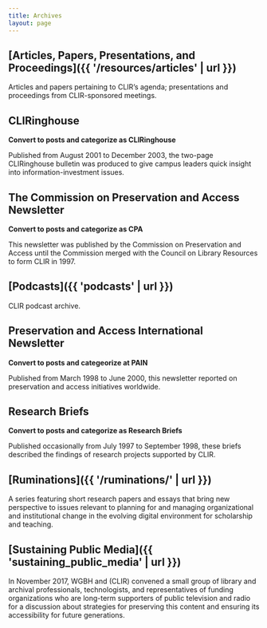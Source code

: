 ```yaml
---
title: Archives
layout: page
---
```


## [Articles, Papers, Presentations, and Proceedings]({{ '/resources/articles' | url }})
Articles and papers pertaining to CLIR’s agenda; presentations and proceedings from CLIR-sponsored meetings.

## CLIRinghouse
**Convert to posts and categorize as CLIRinghouse**

Published from August 2001 to December 2003, the two-page CLIRinghouse bulletin was produced to give campus leaders quick insight into information-investment issues.

## The Commission on Preservation and Access Newsletter
**Convert to posts and categorize as CPA**

This newsletter was published by the Commission on Preservation and Access until the Commission merged with the Council on Library Resources to form CLIR in 1997.

## [Podcasts]({{ 'podcasts' | url }})
CLIR podcast archive.

## Preservation and Access International Newsletter
**Convert to posts and categeorize at PAIN**

Published from March 1998 to June 2000, this newsletter reported on preservation and access initiatives worldwide.

## Research Briefs
**Convert to posts and categorize as Research Briefs**

Published occasionally from July 1997 to September 1998, these briefs described the findings of research projects supported by CLIR.

## [Ruminations]({{ '/ruminations/' | url }})
A series featuring short research papers and essays that bring new perspective to issues relevant to planning for and managing organizational and institutional change in the evolving digital environment for scholarship and teaching.


## [Sustaining Public Media]({{ 'sustaining_public_media' | url }})
In November 2017, WGBH and (CLIR) convened a small group of library and archival professionals, technologists, and representatives of funding organizations who are long-term supporters of public television and radio for a discussion about strategies for preserving this content and ensuring its accessibility for future generations.

